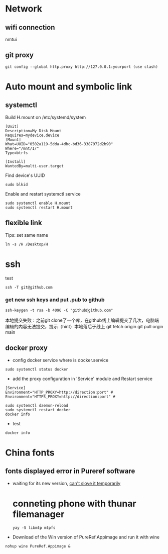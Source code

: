 


# Network   

## wifi connection
nmtui

## git proxy    

```
git config --global http.proxy http://127.0.0.1:yourport (use clash)
```
# Auto mount and symbolic link

## systemctl
Build H.mount on /etc/systemd/system 
```H.mount
[Unit]
Description=My Disk Mount
Requires=mydevice.device
[Mount]
What=UUID="0502a119-5dda-4dbc-bd36-3387972d2b90"
Where="/mnt/I/"
Type=btrfs

[Install]
WantedBy=multi-user.target
```
Find device's UUID 
```
sudo blkid
```

Enable and restart systemctl service 
```
sudo systemctl enable H.mount 
sudo systemctl restart H.mount
```

## flexible link
Tips: set same name 
```
ln -s /H /Desktop/H
```

# ssh
test 
```
ssh -T git@github.com
``` 

### get new ssh keys and put .pub to github

```
ssh-keygen -t rsa -b 4096 -C "github@github.com" 

``` 

本地提交失败：之前git clone了一个库，在github线上编辑提交了几次，电脑端编辑的内容无法提交，提示（hint）本地落后于线上
git fetch origin 
git pull orgin main 

## docker proxy 
- config docker service 
    where is docker.service
```
sudo systemctl status docker 

```

- add the proxy configuration in 'Service' module and Restart service
```
[Service]
Environment="HTTP_PROXY=http://direction:port" # 
Environment="HTTPS_PROXY=http://direction:port" # 
```
```
sudo systemctl daemon-reload
sudo systemctl restart docker
docker info
```

- test 
```
docker info
```

# China fonts
## fonts displayed error in Pureref software
- waiting for its new version, [can't slove it temporarily](https://www.pureref.com/forum/read.php?5,3510,3633)

  # conneting phone with thunar filemanager
  ```
  yay -S libmtp mtpfs
  ```
  

- Download of the Win version of PureRef.Appimage and run it with wine
```
nohup wine PureRef.Appimage &
```



